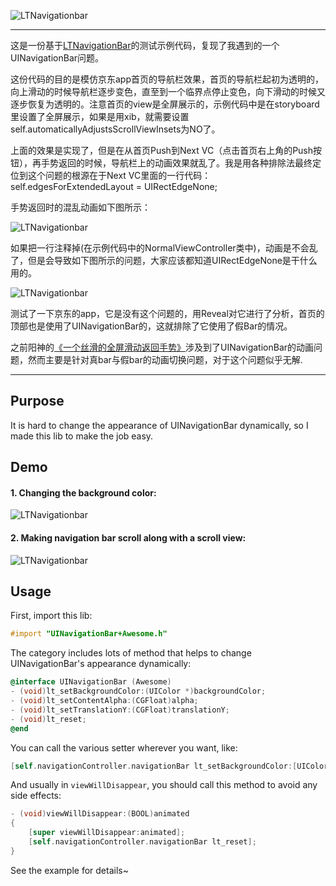 ![LTNavigationbar](https://cocoapod-badges.herokuapp.com/v/LTNavigationBar/badge.png)

***

这是一份基于[LTNavigationBar](https://github.com/ltebean/LTNavigationBar)的测试示例代码，复现了我遇到的一个UINavigationBar问题。    

这份代码的目的是模仿京东app首页的导航栏效果，首页的导航栏起初为透明的，向上滑动的时候导航栏逐步变色，直至到一个临界点停止变色，向下滑动的时候又逐步恢复为透明的。注意首页的view是全屏展示的，示例代码中是在storyboard里设置了全屏展示，如果是用xib，就需要设置self.automaticallyAdjustsScrollViewInsets为NO了。

上面的效果是实现了，但是在从首页Push到Next VC（点击首页右上角的Push按钮），再手势返回的时候，导航栏上的动画效果就乱了。我是用各种排除法最终定位到这个问题的根源在于Next VC里面的一行代码：self.edgesForExtendedLayout = UIRectEdgeNone;

手势返回时的混乱动画如下图所示：

![LTNavigationbar](https://raw.githubusercontent.com/wonderffee/LTNavigationBar/master/images/problem1.png)

如果把一行注释掉(在示例代码中的NormalViewController类中)，动画是不会乱了，但是会导致如下图所示的问题，大家应该都知道UIRectEdgeNone是干什么用的。

![LTNavigationbar](https://raw.githubusercontent.com/wonderffee/LTNavigationBar/master/images/problem2.png)


测试了一下京东的app，它是没有这个问题的，用Reveal对它进行了分析，首页的顶部也是使用了UINavigationBar的，这就排除了它使用了假Bar的情况。

之前阳神的[《一个丝滑的全屏滑动返回手势》](http://blog.sunnyxx.com/2015/06/07/fullscreen-pop-gesture/)涉及到了UINavigationBar的动画问题，然而主要是针对真bar与假bar的动画切换问题，对于这个问题似乎无解.

***

## Purpose
It is hard to change the appearance of UINavigationBar dynamically, so I made this lib to make the job easy.


## Demo
#### 1. Changing the background color:
![LTNavigationbar](https://raw.githubusercontent.com/ltebean/LTNavigationBar/master/images/demo.gif)


#### 2. Making navigation bar scroll along with a scroll view:
![LTNavigationbar](https://raw.githubusercontent.com/ltebean/LTNavigationBar/master/images/demo2.gif)

## Usage

First, import this lib:
```objective-c
#import "UINavigationBar+Awesome.h"
```

The category includes lots of method that helps to change UINavigationBar's appearance dynamically:
```objective-c
@interface UINavigationBar (Awesome)
- (void)lt_setBackgroundColor:(UIColor *)backgroundColor;
- (void)lt_setContentAlpha:(CGFloat)alpha;
- (void)lt_setTranslationY:(CGFloat)translationY;
- (void)lt_reset;
@end
```

You can call the various setter wherever you want, like:
```objective-c
[self.navigationController.navigationBar lt_setBackgroundColor:[UIColor blueColor]];
```

And usually in `viewWillDisappear`, you should call this method to avoid any side effects:
```objective-c
- (void)viewWillDisappear:(BOOL)animated
{
    [super viewWillDisappear:animated];
    [self.navigationController.navigationBar lt_reset];
}
```

See the example for details~ 